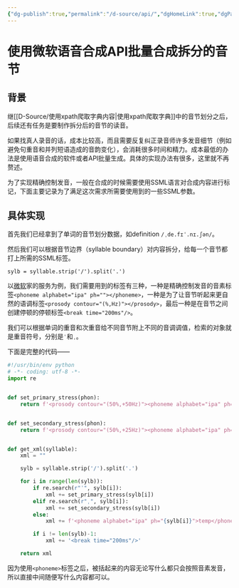 ```yaml
---
{"dg-publish":true,"permalink":"/d-source/api/","dgHomeLink":true,"dgPassFrontmatter":false}
---
```


# 使用微软语音合成API批量合成拆分的音节
## 背景
继[[D-Source/使用xpath爬取字典内容|使用xpath爬取字典]]中的音节划分之后，后续还有任务是要制作拆分后的音节的读音。

如果找真人录音的话，成本比较高，而且需要反复纠正录音师许多发音细节（例如避免句重音和并列短语造成的音韵变化），会消耗很多时间和精力。成本最低的办法是使用语音合成的软件或者API批量生成。具体的实现办法有很多，这里就不再赘述。

为了实现精确控制发音，一般在合成的时候需要使用SSML语言对合成内容进行标记，下面主要记录为了满足这次需求所需要使用到的一些SSML参数。

## 具体实现
首先我们已经拿到了单词的音节划分数据，如definition `/ˌde.fɪˈ.nɪ.ʃən/`。

然后我们可以根据音节边界（syllable boundary）对内容拆分，给每一个音节都打上所需的SSML标签。

```
sylb = syllable.strip('/').split('.')
```

以[微软](https://docs.microsoft.com/en-us/azure/cognitive-services/speech-service/speech-synthesis-markup?tabs=csharp)家的服务为例，我们需要用到的标签有三种，一种是精确控制发音的音素标签`<phoneme alphabet="ipa" ph=""></phoneme>`，一种是为了让音节听起来更自然的语调标签`<prosody contour="(%,Hz)"></prosody>`，最后一种是在音节之间创建停顿的停顿标签`<break time="200ms"/>`。

我们可以根据单词的重音和次重音给不同音节附上不同的音调调值，检索的对象就是重音符号，分别是`ˈ`和`ˌ`。

下面是完整的代码——

```Python
#!/usr/bin/env python
# -*- coding: utf-8 -*-
import re


def set_primary_stress(phon):
    return f'<prosody contour="(50%,+50Hz)"><phoneme alphabet="ipa" ph="{phon}">temp</phoneme></prosody>'


def set_secondary_stress(phon):
    return f'<prosody contour="(50%,+25Hz)"><phoneme alphabet="ipa" ph="{phon}">temp</phoneme></prosody>'


def get_xml(syllable):
	xml = ""

	sylb = syllable.strip('/').split('.')

	for i in range(len(sylb)):
		if re.search(r"ˈ", sylb[i]):
			xml += set_primary_stress(sylb[i])
		elif re.search(r"ˌ", sylb[i]):
			xml += set_secondary_stress(sylb[i])
		else:
			xml += f'<phoneme alphabet="ipa" ph="{sylb[i]}">temp</phoneme>'

		if i != len(sylb)-1:
			xml += '<break time="200ms"/>'

	return xml
```
因为使用`<phoneme>`标签之后，被括起来的内容无论写什么都只会按照音素发音，所以直接中间随便写什么内容都可以。
